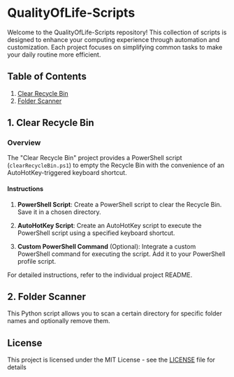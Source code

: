 # QualityOfLife-Scripts

Welcome to the QualityOfLife-Scripts repository! This collection of scripts is designed to enhance your computing experience through automation and customization. Each project focuses on simplifying common tasks to make your daily routine more efficient.

## Table of Contents

1. [Clear Recycle Bin](#1-clear-recycle-bin)
2. [Folder Scanner](#2-folder-scanner)

## 1. Clear Recycle Bin

### Overview

The "Clear Recycle Bin" project provides a PowerShell script (`clearRecycleBin.ps1`) to empty the Recycle Bin with the convenience of an AutoHotKey-triggered keyboard shortcut.

#### Instructions

1. **PowerShell Script**: Create a PowerShell script to clear the Recycle Bin. Save it in a chosen directory.

2. **AutoHotKey Script**: Create an AutoHotKey script to execute the PowerShell script using a specified keyboard shortcut.

3. **Custom PowerShell Command** (Optional): Integrate a custom PowerShell command for executing the script. Add it to your PowerShell profile script.

For detailed instructions, refer to the individual project README.

## 2. Folder Scanner

This Python script allows you to scan a certain directory for specific folder names and optionally remove them.

## License

This project is licensed under the MIT License - see the [LICENSE](LICENSE) file for details
